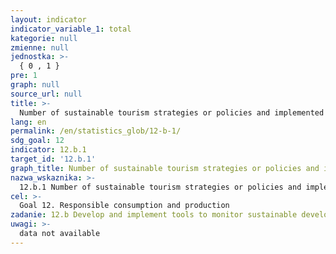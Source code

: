 ```yaml
---
layout: indicator
indicator_variable_1: total
kategorie: null
zmienne: null
jednostka: >-
  { 0 , 1 }
pre: 1
graph: null
source_url: null
title: >-
  Number of sustainable tourism strategies or policies and implemented action plans, with agreed monitoring and evaluation tools
lang: en
permalink: /en/statistics_glob/12-b-1/
sdg_goal: 12
indicator: 12.b.1
target_id: '12.b.1'
graph_title: Number of sustainable tourism strategies or policies and implemented action plans, with agreed monitoring and evaluation tools
nazwa_wskaznika: >-
  12.b.1 Number of sustainable tourism strategies or policies and implemented action plans, with agreed monitoring and evaluation tools
cel: >-
  Goal 12. Responsible consumption and production
zadanie: 12.b Develop and implement tools to monitor sustainable development impacts for sustainable tourism that creates jobs and promotes local culture and products
uwagi: >-
  data not available
---
```

